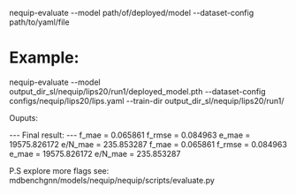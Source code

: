 nequip-evaluate --model path/of/deployed/model --dataset-config path/to/yaml/file

# Example: 
nequip-evaluate --model output_dir_sl/nequip/lips20/run1/deployed_model.pth --dataset-config configs/nequip/lips20/lips.yaml --train-dir output_dir_sl/nequip/lips20/run1/

Ouputs: 

--- Final result: ---
               f_mae =  0.065861
              f_rmse =  0.084963
               e_mae =  19575.826172
             e/N_mae =  235.853287
               f_mae =  0.065861
              f_rmse =  0.084963
               e_mae =  19575.826172
             e/N_mae =  235.853287


P.S explore more flags see: mdbenchgnn/models/nequip/nequip/scripts/evaluate.py
